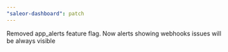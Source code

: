 ```yaml
---
"saleor-dashboard": patch
---
```


Removed app_alerts feature flag. Now alerts showing webhooks issues will be always visible
